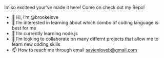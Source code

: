   Im so exciteed your've made it here! Come on check out my Repo!

- 👋 Hi, I’m @brookelove
- 👀 I’m interested in learning about which combo of coding language is best for me 
- 🌱 I’m currently learning node.js
- 💞️ I’m looking to collaborate on many differnt projects that allow me to learn new coding skills
- 📫 How to reach me through email savienloveb@gmail.com
                                
<!---
brookelove/brookelove is a ✨ special ✨ repository because its `README.md` (this file) appears on your GitHub profile.
You can click the Preview link to take a look at your changes.
--->
